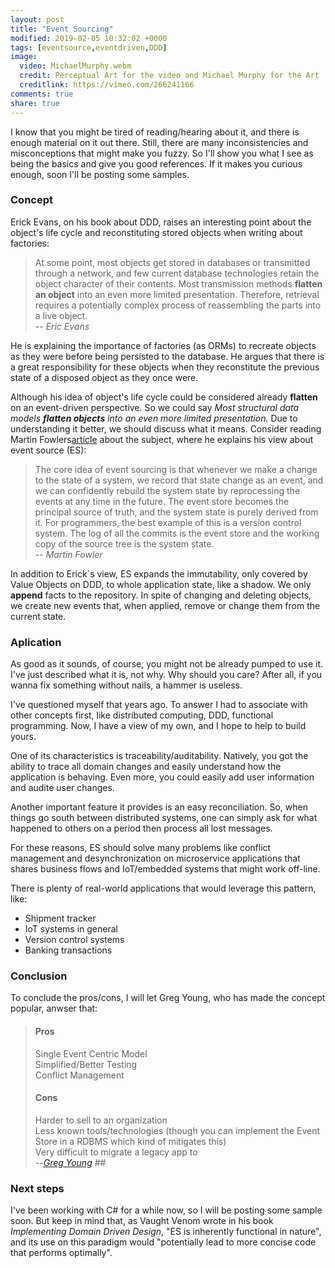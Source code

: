 ```yaml
---
layout: post
title: "Event Sourcing"
modified: 2019-02-05 10:32:02 +0000
tags: [eventsource,eventdriven,DDD]
image:
  video: MichaelMurphy.webm
  credit: Perceptual Art for the video and Michael Murphy for the Art 
  creditlink: https://vimeo.com/266241166
comments: true
share: true
---
```

  
I know that you might be tired of reading/hearing about it, and there is enough material on it out there. Still, there are many inconsistencies and misconceptions that might make you fuzzy. So I'll show you what I see as being the basics and give you good references. If it makes you curious enough, soon I'll be posting some samples.  
  
### Concept  
  
Erick Evans, on his book about DDD, raises an interesting point about the object's life cycle and reconstituting stored objects when writing about factories:  
  
>At some point, most objects get stored in databases or transmitted through a network, and few current database technologies retain the object character of their contents. Most transmission methods **flatten an object** into an even more limited presentation. Therefore, retrieval requires a potentially complex process of reassembling the parts into a live object.  
>-- <cite>Eric Evans</cite>  
  
He is explaining the importance of factories (as ORMs) to recreate objects as they were before being persisted to the database. He argues that there is a great responsibility for these objects when they reconstitute the previous state of a disposed object as they once were.  
  
Although his idea of object's life cycle could be considered already **flatten** on an event-driven perspective. So we could say *Most structural data models **flatten objects** into an even more limited presentation.* Due to understanding it better, we should discuss what it means. Consider reading Martin Fowlers[article](https://martinfowler.com/articles/201701-event-driven.html) about the subject, where he explains his view about event source (ES):  
  
>The core idea of event sourcing is that whenever we make a change to the state of a system, we record that state change as an event, and we can confidently rebuild the system state by reprocessing the events at any time in the future. The event store becomes the principal source of truth, and the system state is purely derived from it. For programmers, the best example of this is a version control system. The log of all the commits is the event store and the working copy of the source tree is the system state.  
> -- <cite>Martin Fowler</cite>  
  
In addition to Erick`s view, ES expands the immutability, only covered by Value Objects on DDD, to whole application state, like a shadow. We only **append** facts to the repository. In spite of changing and deleting objects, we create new events that, when applied, remove or change them from the current state.  
  
### Aplication  
  
As good as it sounds, of course, you might not be already pumped to use it. I've just described what it is, not why. Why should you care? After all, if you wanna fix something without nails, a hammer is useless.  
  
I've questioned myself that years ago. To answer I had to associate with other concepts first, like distributed computing, DDD, functional programming. Now, I have a view of my own, and I hope to help to build yours.  
  
One of its characteristics is traceability/auditability. Natively, you got the ability to trace all domain changes and easily understand how the application is behaving. Even more, you could easily add user information and audite user changes.  
  
Another important feature it provides is an easy reconciliation. So, when things go south between distributed systems, one can simply ask for what happened to others on a period then process all lost messages.  
  
For these reasons, ES should solve many problems like conflict management and desynchronization on microservice applications that shares business flows and IoT/embedded systems that might work off-line.

There is plenty of real-world applications that would leverage this pattern, like:  
  
- Shipment tracker  
- IoT systems in general  
- Version control systems  
- Banking transactions  
  
### Conclusion  
  
To conclude the pros/cons, I will let Greg Young, who has made the concept popular, anwser that:  
  
>#### **Pros**  
>Single Event Centric Model  
>Simplified/Better Testing  
>Conflict Management  
>#### **Cons**  
>Harder to sell to an organization  
>Less known tools/technologies (though you can implement the Event Store in a RDBMS which kind of mitigates this)  
>Very difficult to migrate a legacy app to  
>--<cite>[Greg Young](http://codebetter.com/gregyoung/2010/02/20/why-use-event-sourcing/)</cite> ##  
  
### Next steps  
  

I've been working with C# for a while now, so I will be posting some sample soon. But keep in mind that, as Vaught Venom wrote in his book *Implementing Domain Driven Design*, "ES is inherently functional in nature", and its use on this paradigm would "potentially lead to more concise code that performs optimally".